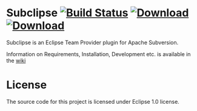 # Subclipse  [![Build Status](https://travis-ci.org/subclipse/subclipse.svg?branch=master)](https://travis-ci.org/subclipse/subclipse) [ ![Download](https://api.bintray.com/packages/subclipse/releases/subclipse/images/download.svg) ](https://bintray.com/subclipse/releases/subclipse/_latestVersion) [ ![Download](https://api.bintray.com/packages/subclipse/snapshots/subclipse/images/download.svg) ](https://bintray.com/subclipse/snapshots/subclipse/_latestVersion)

Subclipse is an Eclipse Team Provider plugin for Apache Subversion. 

Information on Requirements, Installation, Development etc. is available in the [wiki](https://github.com/subclipse/subclipse/wiki)

# License
The source code for this project is licensed under Eclipse 1.0 license.
